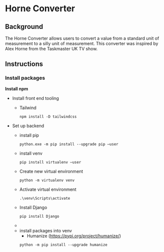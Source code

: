 # Horne Converter

## Background
The Horne Converter allows users to  convert a value from a standard unit of 
measurement to a silly unit of measurement. This converter was inspired by 
Alex Horne from the Taskmaster UK TV show. 

## Instructions

### Install packages
**Install npm**


- Install front end tooling 
  - Tailwind
    ~~~~ 
    npm install -D tailwindcss
    ~~~~

- Set up backend
  - install pip
    ~~~~
    python.exe -m pip install --upgrade pip –user
    ~~~~
  - install venv
    ~~~
    pip install virtualenv –user
    ~~~
  - Create new virtual environment
    ~~~~
    python -m virtualenv venv
    ~~~~
  - Activate virtual environment
    ~~~~
    .\venv\Scripts\activate
    ~~~~
  - Install Django
    ~~~~
    pip install Django
    ~~~~
  - 
  - install packages into venv
    - Humanize (https://pypi.org/project/humanize/)
    ~~~~
    python -m pip install --upgrade humanize
    ~~~~

[//]: # (## TODO)

[//]: # (- Add instructions for setup / running including copy/pasteable commands)

[//]: # (- Remove .idea directory &#40;google how to remove items from .git&#41;)

[//]: # (- Remove the extra .sqlite3 file)

[//]: # (- remove .venv from the app &#40;in .git&#41;)

[//]: # (- google other common .gitignore rules for django / python projects)

[//]: # (- Reset migrations to get rid of ones for models that were for another project.)